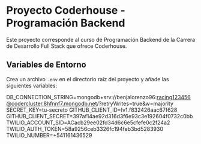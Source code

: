 # Proyecto Coderhouse - Programación Backend

Este proyecto corresponde al curso de Programación Backend de la Carrera de Desarrollo Full Stack que ofrece Coderhouse.

## Variables de Entorno

Crea un archivo `.env` en el directorio raíz del proyecto y añade las siguientes variables:

DB_CONNECTION_STRING=mongodb+srv://benjalorenzo96:racing123456@codercluster.8hfnnf7.mongodb.net/?retryWrites=true&w=majority
SECRET_KEY=tu-secreto
GITHUB_CLIENT_ID=Iv1.f832426aac67f628
GITHUB_CLIENT_SECRET=397af14ae92d316d3f6e93c3e192604f0732c0bb
TWILIO_ACCOUNT_SID=ACacb29ee02fd34d6c6e5cfefe0c2f24a2
TWILIO_AUTH_TOKEN=58a9256ceb3326fc194feb3bd5283930
TWILIO_NUMBER=+541161436529


